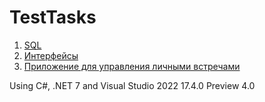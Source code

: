 # TestTasks
 
1. [SQL](https://github.com/agisupov/TestTasks/tree/master/Task1_SQL)
2. [Интерфейсы](https://github.com/agisupov/TestTasks/tree/master/Task2_Interface)
3. [Приложение для управления личными встречами](https://github.com/agisupov/TestTasks/tree/master/Test3_Meeting)

Using C#, .NET 7 and Visual Studio 2022 17.4.0 Preview 4.0
